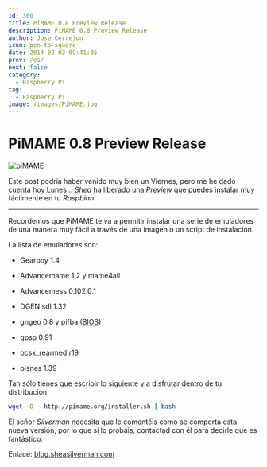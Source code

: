 ```yaml
---
id: 360
title: PiMAME 0.8 Preview Release
description: PiMAME 0.8 Preview Release
author: Jose Cerrejon
icon: pen-to-square
date: 2014-02-03 09:41:05
prev: /es/
next: false
category:
  - Raspberry PI
tag:
  - Raspberry PI
image: /images/PiMAME.jpg
---
```


# PiMAME 0.8 Preview Release

![piMAME](/images/PiMAME.jpg)

Este post podría haber venido muy bien un Viernes, pero me he dado cuenta hoy Lunes... *Shea* ha liberado una *Preview* que puedes instalar muy fácilmente en tu *Raspbian*. 

- - -
Recordemos que PiMAME te va a permitir instalar una serie de emuladores de una manera muy fácil a través de una imagen o un script de instalación.

La lista de emuladores son:

* Gearboy 1.4

* Advancemame 1.2 y mame4all

* Advancemess 0.102.0.1

* DGEN sdl 1.32

* gngeo 0.8 y pifba ([BIOS](https://app.box.com/s/u5whbrrp3gupopi3kh6r))

* gpsp 0.91

* pcsx_rearmed r19

* pisnes 1.39

Tan sólo tienes que escribir lo siguiente y a disfrutar dentro de tu distribución

```bash
wget -O - http://pimame.org/installer.sh | bash
```

El señor *Silverman* necesita que le comentéis como se comporta esta nueva versión, por lo que si lo probáis, contactad con él para decirle que es fantástico.

Enlace: [blog.sheasilverman.com](http://blog.sheasilverman.com/2014/01/friday-post-pimame-0-8-preview-release-only-for-the-brave/)